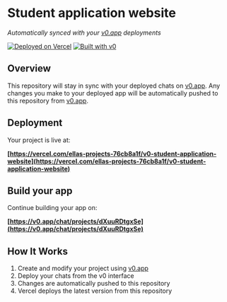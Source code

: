 # Student application website

*Automatically synced with your [v0.app](https://v0.app) deployments*

[![Deployed on Vercel](https://img.shields.io/badge/Deployed%20on-Vercel-black?style=for-the-badge&logo=vercel)](https://vercel.com/ellas-projects-76cb8a1f/v0-student-application-website)
[![Built with v0](https://img.shields.io/badge/Built%20with-v0.app-black?style=for-the-badge)](https://v0.app/chat/projects/dXuuRDtgxSe)

## Overview

This repository will stay in sync with your deployed chats on [v0.app](https://v0.app).
Any changes you make to your deployed app will be automatically pushed to this repository from [v0.app](https://v0.app).

## Deployment

Your project is live at:

**[https://vercel.com/ellas-projects-76cb8a1f/v0-student-application-website](https://vercel.com/ellas-projects-76cb8a1f/v0-student-application-website)**

## Build your app

Continue building your app on:

**[https://v0.app/chat/projects/dXuuRDtgxSe](https://v0.app/chat/projects/dXuuRDtgxSe)**

## How It Works

1. Create and modify your project using [v0.app](https://v0.app)
2. Deploy your chats from the v0 interface
3. Changes are automatically pushed to this repository
4. Vercel deploys the latest version from this repository
